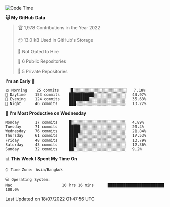<!--START_SECTION:waka-->
![Code Time](http://img.shields.io/badge/Code%20Time-0%20secs-blue)

**🐱 My GitHub Data** 

> 🏆 1,978 Contributions in the Year 2022
 > 
> 📦 13.0 kB Used in GitHub's Storage 
 > 
> 🚫 Not Opted to Hire
 > 
> 📜 6 Public Repositories 
 > 
> 🔑 5 Private Repositories  
 > 
**I'm an Early 🐤** 

```text
🌞 Morning    25 commits     █░░░░░░░░░░░░░░░░░░░░░░░░   7.18% 
🌆 Daytime    153 commits    ███████████░░░░░░░░░░░░░░   43.97% 
🌃 Evening    124 commits    █████████░░░░░░░░░░░░░░░░   35.63% 
🌙 Night      46 commits     ███░░░░░░░░░░░░░░░░░░░░░░   13.22%

```
📅 **I'm Most Productive on Wednesday** 

```text
Monday       17 commits     █░░░░░░░░░░░░░░░░░░░░░░░░   4.89% 
Tuesday      71 commits     █████░░░░░░░░░░░░░░░░░░░░   20.4% 
Wednesday    76 commits     █████░░░░░░░░░░░░░░░░░░░░   21.84% 
Thursday     61 commits     ████░░░░░░░░░░░░░░░░░░░░░   17.53% 
Friday       48 commits     ███░░░░░░░░░░░░░░░░░░░░░░   13.79% 
Saturday     43 commits     ███░░░░░░░░░░░░░░░░░░░░░░   12.36% 
Sunday       32 commits     ██░░░░░░░░░░░░░░░░░░░░░░░   9.2%

```


📊 **This Week I Spent My Time On** 

```text
⌚︎ Time Zone: Asia/Bangkok

💻 Operating System: 
Mac                      10 hrs 16 mins      █████████████████████████   100.0%

```


 Last Updated on 18/07/2022 01:47:56 UTC
<!--END_SECTION:waka-->